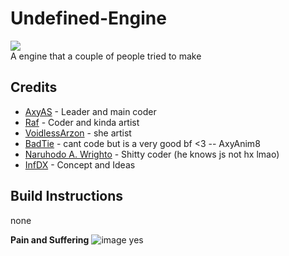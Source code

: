 Undefined-Engine
===========================
![](https://cdn.discordapp.com/icons/902569476166414388/51403c7d401be4e0328df776d9d4d6c7.webp)\
A engine that a couple of people tried to make


Credits
---
* [AxyAS](https://twitter.com/Defiance1223) - Leader and main coder
* [Raf](https://www.youtube.com/watch?v=dQw4w9WgXcQ) - Coder and kinda artist
* [VoidlessArzon](https://twitter.com/sleathybakedsw1) - she artist
* [BadTie](https://twitter.com/BadTie2) - cant code but is a very good bf <3 -- AxyAnim8
* [Naruhodo A. Wrighto](https://twitter.com/NaruhodoAWright) - Shitty coder (he knows js not hx lmao)
* [InfDX](https://twitter.com/DxInfinite) - Concept and Ideas

Build Instructions
---
none

**Pain and Suffering**
![image](https://user-images.githubusercontent.com/57333642/139299889-c729bc14-2d40-45f5-acfd-2488d89b9953.png)
yes
